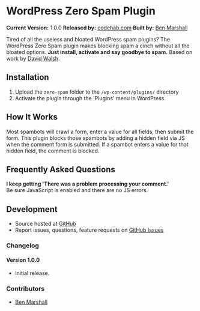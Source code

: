 WordPress Zero Spam Plugin
===================

<b>Current Version:</b> 1.0.0
<b>Released by:</b> <a href="http://www.codehab.com" target="_blank">codehab.com</a>
<b>Built by:</b> <a href="http://www.benmarshall.me" target="_blank">Ben Marshall</a>

Tired of all the useless and bloated WordPress spam plugins? The WordPress Zero Spam plugin makes blocking spam a cinch without all the bloated options. <strong>Just install, activate and say goodbye to spam.</strong> Based on work by <a href="http://davidwalsh.name/wordpress-comment-spam" target="_blank">David Walsh</a>.

## Installation

1. Upload the `zero-spam` folder to the `/wp-content/plugins/` directory
2. Activate the plugin through the 'Plugins' menu in WordPress

## How It Works

Most spambots will crawl a form, enter a value for all fields, then submit the form. This plugin blocks those spambots by adding a hidden field via JS when the comment form is submitted. If a spambot enters a value for that hidden field, the comment is blocked.

## Frequently Asked Questions

<b>I keep getting 'There was a problem processing your comment.'</b><br>
Be sure JavaScript is enabled and there are no JS errors.

## Development

* Source hosted at <a href="https://github.com/bmarshall511/wordpress-zero-spam" target="_blank">GitHub</a>
* Report issues, questions, feature requests on <a href="https://github.com/bmarshall511/wordpress-zero-spam/issues" target="_blank">GitHub Issues</a>

### Changelog

#### Version 1.0.0
* Initial release.

### Contributors

* <a href="http://www.benmarshall.me" target="_blank">Ben Marshall</a>

